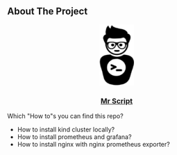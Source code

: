 <!-- ABOUT THE PROJECT -->
## About The Project

<div align="center">
  <a href="https://github.com/bingolburak/kind-example">
    <img src="images/logo.png" alt="Logo" width="80" height="140">
  </a>

  <h3 align="center"><a href="https://mr-script.com">Mr Script</a></h3>
</div>

Which "How to"s you can find this repo?
* How to install kind cluster locally?
* How to install prometheus and grafana?
* How to install nginx with nginx prometheus exporter?
